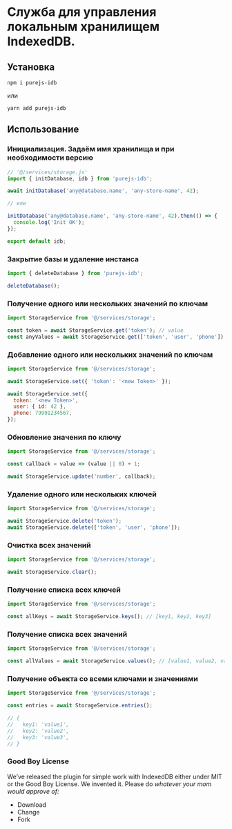 # Служба для управления локальным хранилищем IndexedDB.

## Установка

```shell
npm i purejs-idb
```

или

```shell
yarn add purejs-idb
```

## Использование

### Инициализация. Задаём имя хранилища и при необходимости версию

```javascript
// '@/services/storage.js'
import { initDatabase, idb } from 'purejs-idb';

await initDatabase('any@database.name', 'any-store-name', 42);

// или

initDatabase('any@database.name', 'any-store-name', 42).then(() => {
  console.log('Init OK');
});

export default idb;
```

### Закрытие базы и удаление инстанса

```javascript
import { deleteDatabase } from 'purejs-idb';

deleteDatabase();
```

### Получение одного или нескольких значений по ключам

```javascript
import StorageService from '@/services/storage';

const token = await StorageService.get('token'); // value
const anyValues = await StorageService.get(['token', 'user', 'phone']); // [value1, value2, value3]
```

### Добавление одного или нескольких значений по ключам

```javascript
import StorageService from '@/services/storage';

await StorageService.set({ 'token': '<new Token>' });

await StorageService.set({
  token: '<new Token>',
  user: { id: 42 },
  phone: 79991234567,
});
```

### Обновление значения по ключу

```javascript
import StorageService from '@/services/storage';

const callback = value => (value || 0) + 1;

await StorageService.update('number', callback);
```

### Удаление одного или нескольких ключей

```javascript
import StorageService from '@/services/storage';

await StorageService.delete('token');
await StorageService.delete(['token', 'user', 'phone']);
```

### Очистка всех значений

```javascript
import StorageService from '@/services/storage';

await StorageService.clear();
```

### Получение списка всех ключей

```javascript
import StorageService from '@/services/storage';

const allKeys = await StorageService.keys(); // [key1, key2, key3]
```

### Получение списка всех значений

```javascript
import StorageService from '@/services/storage';

const allValues = await StorageService.values(); // [value1, value2, value3]
```

### Получение объекта со всеми ключами и значениями

```javascript
import StorageService from '@/services/storage';

const entries = await StorageService.entries();

// {
//   key1: 'value1',
//   key2: 'value2',
//   key3: 'value3',
// }
```

### Good Boy License

We’ve released the plugin for simple work with IndexedDB either under MIT or the Good Boy License. We invented it. Please do _whatever your mom would approve of:_

* Download
* Change
* Fork
